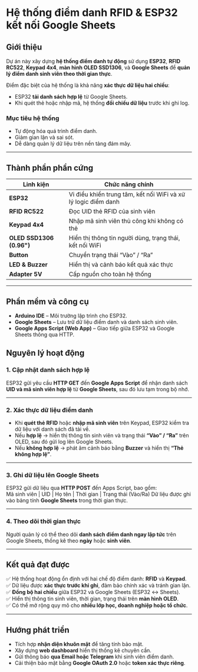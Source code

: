 # Hệ thống điểm danh RFID & ESP32 kết nối Google Sheets  

## Giới thiệu  

Dự án này xây dựng **hệ thống điểm danh tự động** sử dụng **ESP32**, **RFID RC522**, **Keypad 4x4**, **màn hình OLED SSD1306**, và **Google Sheets** để **quản lý điểm danh sinh viên theo thời gian thực**.  

Điểm đặc biệt của hệ thống là khả năng **xác thực dữ liệu hai chiều**:  
- ESP32 **tải danh sách hợp lệ** từ Google Sheets.  
- Khi quét thẻ hoặc nhập mã, hệ thống **đối chiếu dữ liệu** trước khi ghi log.  

### Mục tiêu hệ thống  
- Tự động hóa quá trình điểm danh.  
- Giảm gian lận và sai sót.  
- Dễ dàng quản lý dữ liệu trên nền tảng đám mây.  

---

## Thành phần phần cứng  

| Linh kiện | Chức năng chính |
|------------|------------------|
| **ESP32** | Vi điều khiển trung tâm, kết nối WiFi và xử lý logic điểm danh |
| **RFID RC522** | Đọc UID thẻ RFID của sinh viên |
| **Keypad 4x4** | Nhập mã sinh viên thủ công khi không có thẻ |
| **OLED SSD1306 (0.96")** | Hiển thị thông tin người dùng, trạng thái, kết nối WiFi |
| **Button** | Chuyển trạng thái “Vào” / “Ra” |
| **LED & Buzzer** | Hiển thị và cảnh báo kết quả xác thực |
| **Adapter 5V** | Cấp nguồn cho toàn hệ thống |

---

## Phần mềm và công cụ  

- **Arduino IDE** – Môi trường lập trình cho ESP32.  
- **Google Sheets** – Lưu trữ dữ liệu điểm danh và danh sách sinh viên.  
- **Google Apps Script (Web App)** – Giao tiếp giữa ESP32 và Google Sheets thông qua HTTP.  

## Nguyên lý hoạt động  

### 1. Cập nhật danh sách hợp lệ  
ESP32 gửi yêu cầu **HTTP GET** đến **Google Apps Script** để nhận danh sách **UID và mã sinh viên hợp lệ** từ **Google Sheets**, sau đó lưu tạm trong bộ nhớ.  

---

### 2. Xác thực dữ liệu điểm danh  
- Khi **quét thẻ RFID** hoặc **nhập mã sinh viên** trên Keypad, ESP32 kiểm tra dữ liệu với danh sách đã tải về.  
- Nếu **hợp lệ** → hiển thị thông tin sinh viên và trạng thái **“Vào” / “Ra”** trên OLED, sau đó gửi log lên Google Sheets.  
- Nếu **không hợp lệ** → phát âm cảnh báo bằng **Buzzer** và hiển thị **“Thẻ không hợp lệ”**.  

---

### 3. Ghi dữ liệu lên Google Sheets  
ESP32 gửi dữ liệu qua **HTTP POST** đến Apps Script, bao gồm:  
Mã sinh viên | UID | Họ tên | Thời gian | Trạng thái (Vào/Ra)
Dữ liệu được ghi vào bảng tính **Google Sheets** trong thời gian thực.  

---

### 4. Theo dõi thời gian thực  
Người quản lý có thể theo dõi **danh sách điểm danh ngay lập tức** trên Google Sheets, thống kê theo **ngày** hoặc **sinh viên**.  

---

## Kết quả đạt được  

✅ Hệ thống hoạt động ổn định với hai chế độ điểm danh: **RFID** và **Keypad**.  
✅ Dữ liệu được **xác thực trước khi ghi**, đảm bảo chính xác và tránh gian lận.  
✅ **Đồng bộ hai chiều** giữa ESP32 và Google Sheets (ESP32 ↔ Sheets).  
✅ Hiển thị thông tin sinh viên, thời gian, trạng thái trên **màn hình OLED**.  
✅ Có thể mở rộng quy mô cho **nhiều lớp học, doanh nghiệp hoặc tổ chức**.  

---

## Hướng phát triển  

- Tích hợp **nhận diện khuôn mặt** để tăng tính bảo mật.  
- Xây dựng **web dashboard** hiển thị thống kê chuyên cần.  
- Gửi thông báo **qua Email hoặc Telegram** khi sinh viên điểm danh.  
- Cải thiện bảo mật bằng **Google OAuth 2.0** hoặc **token xác thực riêng**.  

